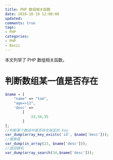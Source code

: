 ```yaml
---
title: PHP 数组相关函数
date: 2016-10-10 12:00:00
updated:
comments: true
tags:
- PHP
categories:
- PHP
- Basic
---
```


本文列举了 PHP 数组相关函数。

<!--more-->

# 判断数组某一值是否存在

```php
$name = [
    "name" => "tom",
    "age=>12",
    'desc' =>
        [
            23,34,35
        ]
];
//判断某个数组中是否存在指定的 key
var_dump(array_key_exists('id', $name['desc']));
//搜索值
var_dump(in_array(23, $name['desc']));
//返回键名
var_dump(array_search(34,$name['desc']));
```
